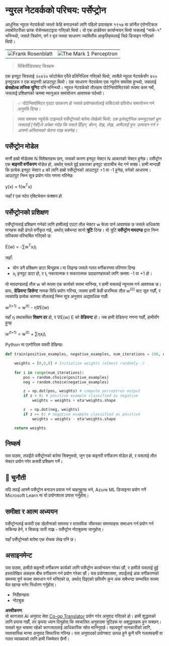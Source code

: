 <!--
CO_OP_TRANSLATOR_METADATA:
{
  "original_hash": "59021c5f419d3feda19075910a74280a",
  "translation_date": "2025-05-20T02:34:06+00:00",
  "source_file": "15-rag-and-vector-databases/data/perceptron.md",
  "language_code": "ne"
}
-->
# न्युरल नेटवर्कको परिचय: पर्सेप्ट्रोन

आधुनिक न्युरल नेटवर्कको जस्तो केहि बनाउनको लागि पहिलो प्रयासहरू १९५७ मा कोर्नेल एरोनटिकल ल्याबोरेटरीका फ्रांक रोसेनब्लाटद्वारा गरिएको थियो। यो एक हार्डवेयर कार्यान्वयन थियो जसलाई "मार्क-१" भनिन्थ्यो, जसले त्रिकोण, वर्ग र वृत जस्ता साधारण ज्यामितीय आकृतिहरूलाई चिन्ने डिजाइन गरिएको थियो।

|      |      |
|--------------|-----------|
|<img src='images/Rosenblatt-wikipedia.jpg' alt='Frank Rosenblatt'/> | <img src='images/Mark_I_perceptron_wikipedia.jpg' alt='The Mark 1 Perceptron' />|

> विकिपीडियाबाट चित्रहरू

एक इनपुट चित्रलाई २०x२० फोटोसेल एर्रेले प्रतिनिधित्व गरिएको थियो, त्यसैले न्युरल नेटवर्कसँग ४०० इनपुटहरू र एक बाइनरी आउटपुट थियो। एक साधारण नेटवर्कमा एक न्युरोन समावेश हुन्थ्यो, जसलाई **थ्रेसहोल्ड लजिक युनिट** पनि भनिन्थ्यो। न्युरल नेटवर्कको तौलहरू पोटेन्सियोमिटरको रूपमा काम गर्थे, जसलाई प्रशिक्षणको क्रममा म्यानुअल समायोजन आवश्यक पर्दथ्यो।

> ✅ पोटेन्सियोमिटर एउटा उपकरण हो जसले प्रयोगकर्तालाई सर्किटको प्रतिरोध समायोजन गर्न अनुमति दिन्छ।

> त्यस समयमा न्यूयोर्क टाइम्सले पर्सेप्ट्रोनको बारेमा लेखेको थियो: *एक इलेक्ट्रोनिक कम्प्युटरको भ्रूण जसलाई [नेवी]ले अपेक्षा गर्दछ कि यसले हिँड्न, बोल्न, देख्न, लेख्न, आफैंलाई पुन: उत्पादन गर्न र आफ्नो अस्तित्वको चेतना राख्न सक्नेछ।*

## पर्सेप्ट्रोन मोडेल

मानौं हाम्रो मोडेलमा N विशेषताहरू छन्, जसको कारण इनपुट भेक्टर N आकारको भेक्टर हुनेछ। पर्सेप्ट्रोन एक **बाइनरी वर्गीकरण** मोडेल हो, अर्थात् यसले दुई प्रकारका इनपुट डाटाबीच भेद गर्न सक्छ। हामी मान्दछौं कि प्रत्येक इनपुट भेक्टर x को लागि हाम्रो पर्सेप्ट्रोनको आउटपुट +1 वा -1 हुनेछ, वर्गको आधारमा। आउटपुट निम्न सूत्र प्रयोग गरेर गणना गरिनेछ:

y(x) = f(w<sup>T</sup>x)

जहाँ f एक स्टेप एक्टिभेसन फंक्शन हो

## पर्सेप्ट्रोनको प्रशिक्षण

पर्सेप्ट्रोनलाई प्रशिक्षण गर्नको लागि हामीलाई एउटा तौल भेक्टर w फेला पार्न आवश्यक छ जसले अधिकांश मानहरू सही ढंगले वर्गीकृत गर्छ, अर्थात् सबैभन्दा सानो **त्रुटि** दिन्छ। यो त्रुटि **पर्सेप्ट्रोन मापदण्ड** द्वारा निम्न तरिकामा परिभाषित गरिएको छ:

E(w) = -∑w<sup>T</sup>x<sub>i</sub>t<sub>i</sub>

जहाँ:

* योग उनै प्रशिक्षण डाटा बिन्दुहरू i मा लिइन्छ जसले गलत वर्गीकरणमा परिणाम दिन्छ
* x<sub>i</sub> इनपुट डाटा हो, र t<sub>i</sub> नकारात्मक र सकारात्मक उदाहरणहरूको लागि क्रमशः -1 वा +1 हो।

यो मापदण्डलाई तौल w को रूपमा एक कार्यको रूपमा मानिन्छ, र हामी यसलाई न्यूनतम गर्न आवश्यक छ। प्रायः, **ग्रेडियन्ट डिसेन्ट** नामक विधि प्रयोग गरिन्छ, जसमा हामी केही प्रारम्भिक तौल w<sup>(0)</sup> बाट सुरु गर्छौं, र त्यसपछि प्रत्येक चरणमा तौललाई निम्न सूत्र अनुसार अद्यावधिक गर्छौं:

w<sup>(t+1)</sup> = w<sup>(t)</sup> - η∇E(w)

यहाँ η तथाकथित **शिक्षण दर** हो, र ∇E(w) E को **ग्रेडियन्ट** हो। जब हामी ग्रेडियन्ट गणना गर्छौं, हामीसँग हुन्छ

w<sup>(t+1)</sup> = w<sup>(t)</sup> + ∑ηx<sub>i</sub>t<sub>i</sub>

Python मा एल्गोरिदम यसरी देखिन्छ:

```python
def train(positive_examples, negative_examples, num_iterations = 100, eta = 1):

    weights = [0,0,0] # Initialize weights (almost randomly :)
        
    for i in range(num_iterations):
        pos = random.choice(positive_examples)
        neg = random.choice(negative_examples)

        z = np.dot(pos, weights) # compute perceptron output
        if z < 0: # positive example classified as negative
            weights = weights + eta*weights.shape

        z  = np.dot(neg, weights)
        if z >= 0: # negative example classified as positive
            weights = weights - eta*weights.shape

    return weights
```

## निष्कर्ष

यस पाठमा, तपाईंले पर्सेप्ट्रोनको बारेमा सिक्नुभयो, जुन एक बाइनरी वर्गीकरण मोडेल हो, र यसलाई तौल भेक्टर प्रयोग गरेर कसरी प्रशिक्षण गर्ने।

## 🚀 चुनौती

यदि तपाईं आफ्नै पर्सेप्ट्रोन बनाउन प्रयास गर्न चाहनुहुन्छ भने, Azure ML डिजाइनर प्रयोग गर्ने Microsoft Learn मा यो प्रयोगशाला प्रयास गर्नुहोस्।

## समीक्षा र आत्म अध्ययन

पर्सेप्ट्रोनलाई कसरी एक खेलौनाको समस्या र वास्तविक जीवनका समस्याहरू समाधान गर्न प्रयोग गर्न सकिन्छ हेर्न, र सिकाइ जारी राख्न - पर्सेप्ट्रोन नोटबुकमा जानुहोस्।

यहाँ पर्सेप्ट्रोनको बारेमा एक रोचक लेख पनि छ।

## असाइनमेन्ट

यस पाठमा, हामीले बाइनरी वर्गीकरण कार्यको लागि पर्सेप्ट्रोन कार्यान्वयन गरेका छौं, र हामीले यसलाई दुई हस्तलेखित अंकहरू बीच वर्गीकरण गर्न प्रयोग गरेका छौं। यस प्रयोगशालामा, तपाईंलाई अंक वर्गीकरणको समस्या पूर्ण रूपमा समाधान गर्न भनिएको छ, अर्थात् दिइएको छविसँग कुन अंक सबैभन्दा सम्भावित रूपमा मेल खान्छ भनेर निर्धारण गर्नुहोस्।

* निर्देशनहरू
* नोटबुक

**अस्वीकरण**:  
यो कागजात AI अनुवाद सेवा [Co-op Translator](https://github.com/Azure/co-op-translator) प्रयोग गरेर अनुवाद गरिएको हो। हामी शुद्धताको लागि प्रयास गर्छौं, तर कृपया ध्यान दिनुहोस् कि स्वचालित अनुवादमा त्रुटिहरू वा अशुद्धताहरू हुन सक्छन्। यसको मूल भाषामा रहेको कागजातलाई आधिकारिक स्रोत मानिनुपर्छ। महत्वपूर्ण जानकारीको लागि, व्यावसायिक मानव अनुवाद सिफारिस गरिन्छ। यस अनुवादको प्रयोगबाट उत्पन्न हुने कुनै पनि गलतफहमी वा गलत व्याख्याको लागि हामी जिम्मेवार छैनौं।